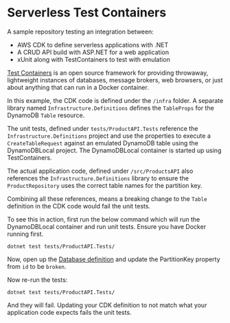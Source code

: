 # Serverless Test Containers

A sample repository testing an integration between:

- AWS CDK to define serverless applications with .NET
- A CRUD API build with ASP.NET for a web application
- xUnit along with TestContainers to test with emulation

[Test Containers](https://testcontainers.com) is an open source framework for providing throwaway, lightweight instances of databases, message brokers, web browsers, or just about anything that can run in a Docker container.

In this example, the CDK code is defined under the `/infra` folder. A separate library named `Infrastructure.Definitions` defines the `TableProps` for the DynamoDB `Table` resource.

The unit tests, defined under `tests/ProductAPI.Tests` reference the `Infrastructure.Definitions` project and use the properties to execute a `CreateTableRequest` against an emulated DynamoDB table using the DynamoDBLocal project. The DynamoDBLocal container is started up using TestContainers.

The actual application code, defined under `/src/ProductsAPI` also references the `Infrastructure.Definitions` library to ensure the `ProductRepository` uses the correct table names for the partition key.

Combining all these references, means a breaking change to the `Table` definition in the CDK code would fail the unit tests.

To see this in action, first run the below command which will run the DynamoDBLocal container and run unit tests. Ensure you have Docker running first.

```
dotnet test tests/ProductAPI.Tests/
```

Now, open up the [Database definition](/infra/src/Infrastructure.Definitions/Database.cs) and update the PartitionKey property from `id` to be `broken`.

Now re-run the tests:

```
dotnet test tests/ProductAPI.Tests/
```

And they will fail. Updating your CDK definition to not match what your application code expects fails the unit tests.
